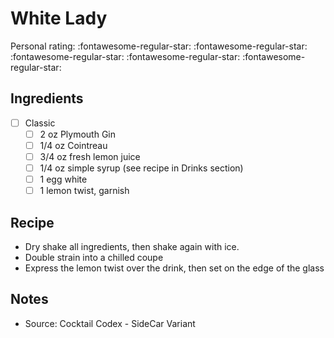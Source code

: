 <!-- Do not modify sections with "AUTO-*". They are updated by make.py -->

# White Lady

<!-- rating=0; (User can specify rating on scale of 1-5) -->
<!-- AUTO-UserRating -->
Personal rating: :fontawesome-regular-star: :fontawesome-regular-star: :fontawesome-regular-star: :fontawesome-regular-star: :fontawesome-regular-star:
<!-- /AUTO-UserRating -->

<!-- TODO: Capture image for White Lady -->

## Ingredients

* [ ] Classic
    * [ ] 2 oz Plymouth Gin
    * [ ] 1/4 oz Cointreau
    * [ ] 3/4 oz fresh lemon juice
    * [ ] 1/4 oz simple syrup (see recipe in Drinks section)
    * [ ] 1 egg white
    * [ ] 1 lemon twist, garnish

## Recipe

* Dry shake all ingredients, then shake again with ice.
* Double strain into a chilled coupe
* Express the lemon twist over the drink, then set on the edge of the glass

## Notes

* Source: Cocktail Codex - SideCar Variant
